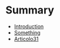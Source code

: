 # Summary

* [Introduction](README.md)
* [Something](Chapter1//something.md)
* [Articolo31](articolo31.md)

